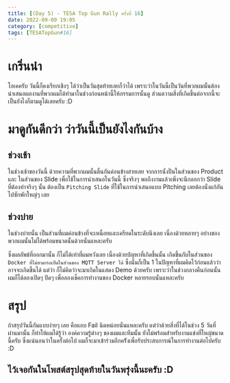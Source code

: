 ```yaml
---
title: [(Day 5) - TESA Top Gun Rally ครั้งที่ 16]
date: 2022-09-09 19:05
category: [competitive]
tags: [TESATopGun#16]
---
```

# เกริ่นนำ 
โอเคครับ วันนี้ก็คงเรียกเชิงๆ ได้ว่าเป็นวันสุดท้ายเลยก็ว่าได้ เพราะว่าในวันนี้เป็นวันที่พวกผมนั้นต้องนำเสนอผลงานที่พวกผมได้ทำมาในช่วงก่อนหน้านี้ให้กรรมการนั้นดู ส่วนตวามสิ่งที่เกิดขึ้นต่อจากนี้จะเป็นยังไงก็ตามดูได้เลยครับ :D
<br />

# มาดูกันดีกว่า ว่าวันนี้เป็นยังไงกันบ้าง
## ช่วงเช้า
ในช่วงเช้าของวันนี้ ด้วยความที่พวกผมนั้นตื่นกันค่อนข้างสายเลย จากการนั่งปั่นในส่วนของ Product และ ในส่วนของ Slide เพื่อใช้ในการนำเสนอในวันนี้ ซึ่งจริงๆ พอถึงงานแล้วเพิ่งจะนึกออกว่า Slide ที่ต้องทำจริงๆ นั้น ต้องเป็น `Pitching Slide` ที่ใช้ในการนำเสนอแบบ Pitching เลยต้องนั่งแก้กันไปซักพักใหญ่ๆ เลย

## ช่วงบ่าย
ในช่วงบ่ายนั้น เป็นส่วนที่ผมค่อนข้างที่จะเหนื่อยและเครียดในระดับนึงเลย เนื่องด้วยหลายๆ อย่างของพวกผมนั้นไม่ได้พร้อมขนาดนั้นด้วยนั่นแหละครับ

ซึ่งผลลัพธ์ที่ออกมานั้น ก็ไม่ได้เท่าที่ผมหวังเลย เนื่องด้วยปํญหาที่เกิดขึ้นนั้น เกิดขึ้นกับในส่วนของ `Docker ที่ไม่สามารถเปิดในส่วนของ MQTT Server ได้` ซึ่งนั่นก็เป็น 1 ในปัญหาที่ผมคิดไว้ก่อนแล้วว่าอาจจะเกิดขึ้นได้ แต่ว่า ก็ไม่คิดว่าจะมาเกิดในแสดง Demo ด้วยครับ เพราะว่าในช่วงกลางคืนก่อนนั้น ผมก็ได้ลองเปิดๆ ปิดๆ เพื่อลองเช็คการทำงานของ Docker หลายรอบนั่นแหละครับ

# สรุป
ถ้าสรุปวันนี้กันแบบง่ายๆ เลย คือแอบ Fail นิดหน่อยนั่นแหละครับ แต่ว่าด้วยสิ่งที่ได้ในช่วง 5 วันที่ผ่านมานั้น ก็ทำให้ผมได้รู้ว่า องค์ความรู้ต่างๆ ของผมและทีมนั้น ยังไม่พร้อมสำหรับงานแข่งที่ใหญ่ขนาดนี้ครับ ซึ่งแน่นอนว่าในครั้งต่อไป ผมก็จะมาเข้าร่วมอีกคร้ังเพื่อรับประสบการณ์ในการทำงานต่อไปครับ :D

## ไว้เจอกันในโพสต์สรุปสุดท้ายในวันพรุ่งนี้นะครับ :D